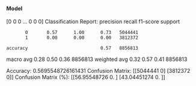 #### Model
[0 0 0 ... 0 0 0]
Classification Report:
              precision    recall  f1-score   support

           0       0.57      1.00      0.73   5044441
           1       0.00      0.00      0.00   3812372

    accuracy                           0.57   8856813
   macro avg       0.28      0.50      0.36   8856813
weighted avg       0.32      0.57      0.41   8856813

Accuracy: 0.5695548726161431
Confusion Matrix:
[[5044441       0]
 [3812372       0]]
Confusion Matrix (%):
[[56.95548726  0.        ]
 [43.04451274  0.        ]]
